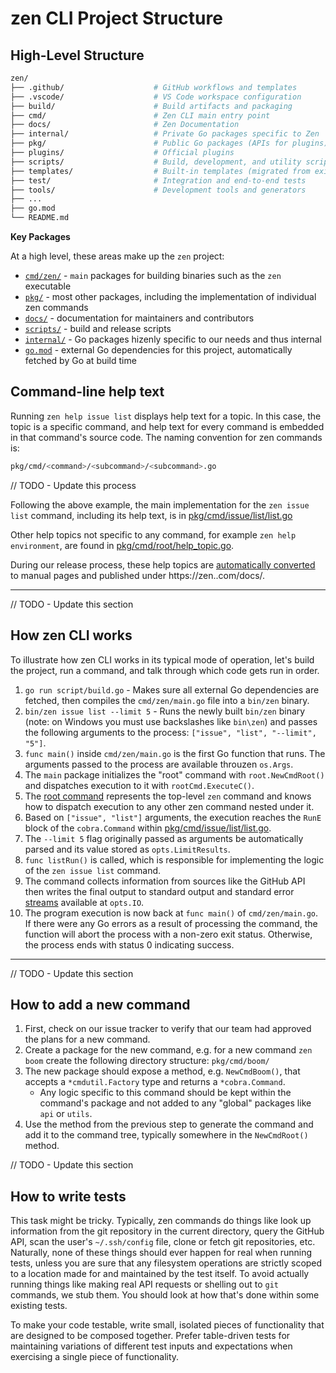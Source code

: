 # zen CLI Project Structure

## High-Level Structure

```sh
zen/
├── .github/                    # GitHub workflows and templates
├── .vscode/                    # VS Code workspace configuration
├── build/                      # Build artifacts and packaging
├── cmd/                        # Zen CLI main entry point
├── docs/                       # Zen Documentation
├── internal/                   # Private Go packages specific to Zen
├── pkg/                        # Public Go packages (APIs for plugins)
├── plugins/                    # Official plugins
├── scripts/                    # Build, development, and utility scripts
├── templates/                  # Built-in templates (migrated from existing)
├── test/                       # Integration and end-to-end tests
├── tools/                      # Development tools and generators
├── ...
├── go.mod
└── README.md
```

**Key Packages**

At a high level, these areas make up the `zen` project:
- [`cmd/zen/`](../cmd/zen/) - `main` packages for building binaries such as the `zen` executable
- [`pkg/`](../pkg) - most other packages, including the implementation of individual zen commands
- [`docs/`](../docs) - documentation for maintainers and contributors
- [`scripts/`](../scripts) - build and release scripts
- [`internal/`](../internal) - Go packages hizenly specific to our needs and thus internal
- [`go.mod`](../go.mod) - external Go dependencies for this project, automatically fetched by Go at build time

## Command-line help text

Running `zen help issue list` displays help text for a topic. In this case, the topic is a specific command, and help text for every command is embedded in that command's source code. The naming convention for zen commands is:

```sh
pkg/cmd/<command>/<subcommand>/<subcommand>.go
```

// TODO - Update this process

Following the above example, the main implementation for the `zen issue list` command, including its help text, is in [pkg/cmd/issue/list/list.go](../pkg/cmd/issue/list/list.go)

Other help topics not specific to any command, for example `zen help environment`, are found in [pkg/cmd/root/help_topic.go](../pkg/cmd/root/help_topic.go).

During our release process, these help topics are [automatically converted](../cmd/gen-docs/main.go) to manual pages and published under https://zen.<domain>.com/docs/.

---


// TODO - Update this section

## How zen CLI works

To illustrate how zen CLI works in its typical mode of operation, let's build the project, run a command, and talk through which code gets run in order.

1. `go run script/build.go` - Makes sure all external Go dependencies are fetched, then compiles the
   `cmd/zen/main.go` file into a `bin/zen` binary.
2. `bin/zen issue list --limit 5` - Runs the newly built `bin/zen` binary (note: on Windows you must use
   backslashes like `bin\zen`) and passes the following arguments to the process: `["issue", "list", "--limit", "5"]`.
3. `func main()` inside `cmd/zen/main.go` is the first Go function that runs. The arguments passed to the
   process are available throuzen `os.Args`.
4. The `main` package initializes the "root" command with `root.NewCmdRoot()` and dispatches execution to it
   with `rootCmd.ExecuteC()`.
5. The [root command](../pkg/cmd/root/root.go) represents the top-level `zen` command and knows how to
   dispatch execution to any other zen command nested under it.
6. Based on `["issue", "list"]` arguments, the execution reaches the `RunE` block of the `cobra.Command`
   within [pkg/cmd/issue/list/list.go](../pkg/cmd/issue/list/list.go).
7. The `--limit 5` flag originally passed as arguments be automatically parsed and its value stored as
   `opts.LimitResults`.
8. `func listRun()` is called, which is responsible for implementing the logic of the `zen issue list` command.
9. The command collects information from sources like the GitHub API then writes the final output to
   standard output and standard error [streams](../pkg/iostreams/iostreams.go) available at `opts.IO`.
10. The program execution is now back at `func main()` of `cmd/zen/main.go`. If there were any Go errors as a
    result of processing the command, the function will abort the process with a non-zero exit status.
    Otherwise, the process ends with status 0 indicating success.

---

// TODO - Update this section

## How to add a new command

1. First, check on our issue tracker to verify that our team had approved the plans for a new command.
2. Create a package for the new command, e.g. for a new command `zen boom` create the following directory
   structure: `pkg/cmd/boom/`
3. The new package should expose a method, e.g. `NewCmdBoom()`, that accepts a `*cmdutil.Factory` type and
   returns a `*cobra.Command`.
   * Any logic specific to this command should be kept within the command's package and not added to any
     "global" packages like `api` or `utils`.
4. Use the method from the previous step to generate the command and add it to the command tree, typically
   somewhere in the `NewCmdRoot()` method.


// TODO - Update this section

## How to write tests

This task might be tricky. Typically, zen commands do things like look up information from the git repository
in the current directory, query the GitHub API, scan the user's `~/.ssh/config` file, clone or fetch git
repositories, etc. Naturally, none of these things should ever happen for real when running tests, unless
you are sure that any filesystem operations are strictly scoped to a location made for and maintained by the
test itself. To avoid actually running things like making real API requests or shelling out to `git`
commands, we stub them. You should look at how that's done within some existing tests.

To make your code testable, write small, isolated pieces of functionality that are designed to be composed
together. Prefer table-driven tests for maintaining variations of different test inputs and expectations
when exercising a single piece of functionality.
